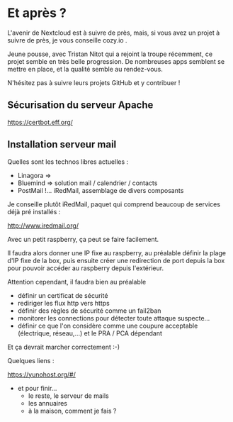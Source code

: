 # Et après ? 

L'avenir de Nextcloud est à suivre de près, mais, 
si vous avez un projet à suivre de près, je vous conseille cozy.io .

Jeune pousse, avec Tristan Nitot qui a rejoint la troupe récemment,
ce projet semble en très belle progression. 
De nombreuses apps semblent se mettre en place, 
et la qualité semble au rendez-vous.

N'hésitez pas à suivre leurs projets GitHub et y contribuer !


## Sécurisation du serveur Apache

https://certbot.eff.org/

## Installation serveur mail

Quelles sont les technos libres actuelles :
- Linagora =>
- Bluemind => solution mail / calendrier / contacts
- PostMail !... iRedMail, assemblage de divers composants

Je conseille plutôt iRedMail, paquet qui comprend beaucoup de services déjà pré installés :

http://www.iredmail.org/

Avec un petit raspberry, ça peut se faire facilement.

Il faudra alors donner une IP fixe au raspberry, 
au préalable définir la plage d'IP fixe de la box,
puis ensuite créer une redirection de port depuis la box 
pour pouvoir accéder au raspberry depuis l'extérieur.

Attention cependant, il faudra bien au préalable 
- définir un certificat de sécurité
- rediriger les flux http vers https
- définir des règles de sécurité comme un fail2ban
- monitorer les connections pour détecter toute attaque suspecte...
- définir ce que l'on considère comme une coupure acceptable (électrique, réseau,...) et le PRA / PCA dépendant

Et ça devrait marcher correctement :-)

Quelques liens :

https://yunohost.org/#/


- et pour finir...
    + le reste, le serveur de mails
    + les annuaires
    + à la maison, comment je fais ?




